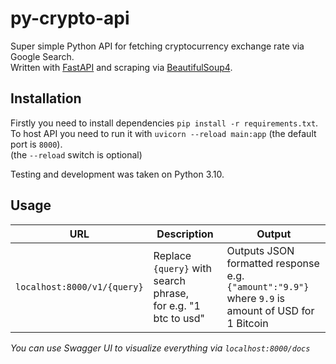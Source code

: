 # py-crypto-api
Super simple Python API for fetching cryptocurrency exchange rate via Google Search.<br />
Written with [FastAPI](https://fastapi.tiangolo.com/) and scraping via [BeautifulSoup4](https://www.crummy.com/software/BeautifulSoup/bs4/doc/).

## Installation
Firstly you need to install dependencies `pip install -r requirements.txt`.<br />
To host API you need to run it with `uvicorn --reload main:app` (the default port is `8000`).<br />
(the `--reload` switch is optional)<br />

Testing and development was taken on Python 3.10.

## Usage

|URL| Description | Output |
|--|--|--|
|`localhost:8000/v1/{query}`  | Replace `{query}` with search phrase,<br />for e.g. "1 btc to usd" |Outputs JSON formatted response e.g. `{"amount":"9.9"}`<br />where `9.9` is amount of USD for 1 Bitcoin|

*You can use Swagger UI to visualize everything via `localhost:8000/docs`*


